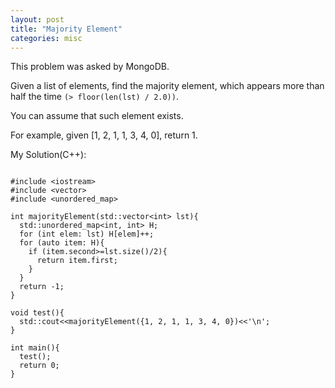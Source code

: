 ```yaml
---
layout: post
title: "Majority Element"
categories: misc
---
```


This problem was asked by MongoDB.

Given a list of elements, find the majority element, which appears more than half the time `(> floor(len(lst) / 2.0))`.

You can assume that such element exists.

For example, given [1, 2, 1, 1, 3, 4, 0], return 1.


My Solution(C++):
```

#include <iostream>
#include <vector>
#include <unordered_map>

int majorityElement(std::vector<int> lst){
  std::unordered_map<int, int> H;
  for (int elem: lst) H[elem]++;
  for (auto item: H){
    if (item.second>=lst.size()/2){
      return item.first;
    }
  }
  return -1;
}

void test(){
  std::cout<<majorityElement({1, 2, 1, 1, 3, 4, 0})<<'\n';
}

int main(){
  test();
  return 0;
}
```
